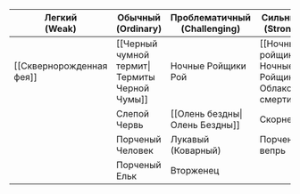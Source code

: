 | Легкий <br>(Weak)        | Обычный (Ordinary)                            | Проблематичный<br>(Challenging) | Сильный<br>(Strong)                               | Могучий<br>(Mighty)        |
| ------------------------ | --------------------------------------------- | ------------------------------- | ------------------------------------------------- | -------------------------- |
| [[Сквернорожденная фея]] | [[Черный чумной термит\|Термиты Черной Чумы]] | Ночные Ройщики Рой              | [[Ночные ройщики\|Ночные Ройщики, Облако смерти]] | Древнее порченное чудовище |
|                          | Слепой Червь                                  | [[Олень бездны\|Олень Бездны]]  | Скорнер                                           |                            |
|                          | Порченый Человек                              | Лукавый (Коварный)              | Порченый вепрь                                    |                            |
|                          | Порченый Ельк                                 | Вторженец                       |                                                   |                            |


